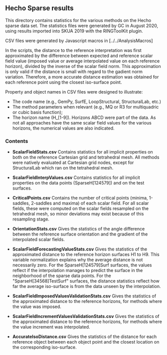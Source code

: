 ## Hecho Sparse results 

This directory contains statistics for the various methods on the Hecho sparse data set. The statistics files were generated by GC in August 2020, using results imported into SKUA 2019 with the RINGToolKit plugin. 

CSV files were generated by Javascript macros in  [../../AnalysisMacros] 

In the scripts, the distance to the reference interpretation was first approximated by the difference between expected and reference scalar field value (imposed value or average interpolated value on each reference horizon), divided by the inverse of the scalar field norm. This approximation is only valid if the distance is small with regard to the gadient norm variation. Therefore, a more accurate distance estimation was obtained for each reference point using the closest iso-surface point. 

Property and object names in CSV files were designed to illustrate: 
 * The code name (e.g., GemPy, SurfE, LoopStructural, StructuralLab, etc.)
 * The method parameters when relevant (e.g., MQ or R3 for multiquadric or cubic basis function); 
 * The horizon name (H_\[1-9\]). Horizons ABCD were part of the data.  As not all approaches have the same scalar field values for the various horizons, the numerical values are also indicated. 
 
### Contents

* **ScalarFieldStats.csv** Contains statistics for all implicit properties on both on the reference Cartesian grid and tetrahedral mesh. All methods were natively evaluated at Cartesian grid nodes, except for StructuralLab which ran on the tetrahedral mesh. 

* **ScalarFieldInterpValues.csv** Contains statistics for all implicit properties on the data points (SparseH[124579]) and on the test surfaces. 

* **CriticalPoints.csv** Contains the number of critical points (minima, 1-saddles, 2-saddles and maxima) of each scalar field. For all scalar fields, these were computed on the scalar fields resampled on the tetrahedral mesh, so minor deviations may exist because of this resampling stage. 

* **OrientationStats.csv** Gives the statistics of the angle difference between the reference surface orientation and the gradient of the interpolated scalar fields. 

* **ScalarFieldForecastingValueStats.csv** Gives the statistics of the approximated distance to the reference horizon surfaces H1 to H9. This variable normalization explains why the average distance is not necessarily zero. For the SparseH[124579]Surf surfaces, the values reflect if the interpolation manages to predict the surface in the neighborhood of the sparse data points. For the "SparseH[34568]TestSurf" surfaces, the distance statistics reflect how far the average iso-surface is from the data unseen by the interpolation.

* **ScalarFieldImposedValuesValidationStats.csv** Gives the statistics of the approximated distance to the reference horizons, for methods where the value was imposed. 

* **ScalarFieldIncrementValuesValidationStats.csv** Gives the statistics of the approximated distance to the reference horizons, for methods where the value increment was interpolated. 

* **AccurateIsoDistance.csv** Gives the statistics of the distance for each reference object between each object point and the closest location on the corresponding iso-surface.


